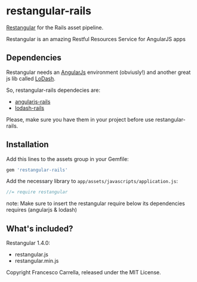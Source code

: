 # restangular-rails

[Restangular](https://github.com/mgonto/restangular/) for the Rails asset pipeline.

Restangular is an amazing Restful Resources Service for AngularJS apps

## Dependencies

Restangular needs an [AngularJs](https://angularjs.org/) environment (obviusly!) and another great js lib called [LoDash](http://lodash.com/).

So, restangular-rails dependecies are:
* [angularjs-rails](https://github.com/hiravgandhi/angularjs-rails)
* [lodash-rails](https://github.com/rh/lodash-rails)

Please, make sure you have them in your project before use restangular-rails.

## Installation

Add this lines to the assets group in your Gemfile:

```ruby
gem 'restangular-rails'
```

Add the necessary library to `app/assets/javascripts/application.js`:

```js
//= require restangular
```
note: Make sure to insert the restangular require below its dependencies requires (angularjs & lodash)

## What's included?

Restangular 1.4.0:

* restangular.js
* restangular.min.js

Copyright Francesco Carrella, released under the MIT License.
